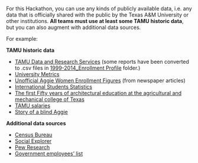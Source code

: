 For this Hackathon, you can use any kinds of publicly available data, i.e. any data that is officially shared with the public by the Texas A&M University or other institutions. **All teams must use at least some TAMU historic data**, but you can also augment with additional data sources.

For example:


**TAMU historic data**

- [TAMU Data and Research Services](http://dars.tamu.edu/Data-and-Reports/Student) (some reports have been converted to .csv files in [1999-2014_Enrollment Profile](https://github.com/HackathonTAMU/04.04.14_Diversity_Open_Data_Hackathon/tree/master/Data/1999-2014_Enrollment%20Profile) folder.)
- [University Metrics](https://accountability.tamu.edu/content/university-metrics)
- [Unofficial Aggie Women Enrollment Figures](https://github.com/HackathonTAMU/04.04.14_Diversity_Open_Data_Hackathon/blob/master/Data/Aggie%20Women%20Enrollment%20Figures.docx) (from newspaper articles)
- [International Students Statistics](https://github.com/HackathonTAMU/04.04.14_Diversity_Open_Data_Hackathon/blob/master/Data/International%20Students%20Statistics.doc)
- [The first Fifty years of architectural education at the agricultural and mechanical college of Texas](https://github.com/HackathonTAMU/04.04.14_Diversity_Open_Data_Hackathon/blob/master/Data/The%20first%20Fifty%20years%20of%20architectural%20education%20at%20the%20agricultural%20and%20mechanical%20college%20of%20Texas.pdf)
- [TAMU salaries](http://www.texastribune.org/library/data/government-employee-salaries/texas-am-university/)
- [Story of a blind Aggie](https://github.com/HackathonTAMU/04.04.14_Diversity_Open_Data_Hackathon/blob/master/Data/Story%20of%20a%20blind%20Aggie.docx)

**Additional data sources**

- [Census Bureau](http://www.census.gov/)
- [Social Explorer](http://www.socialexplorer.com/)
- [Pew Research](http://www.pewresearch.org/data/)
- [Government employees’ list](http://www.texastribune.org/library/data/government-employee-salaries/texas-am-university/)
